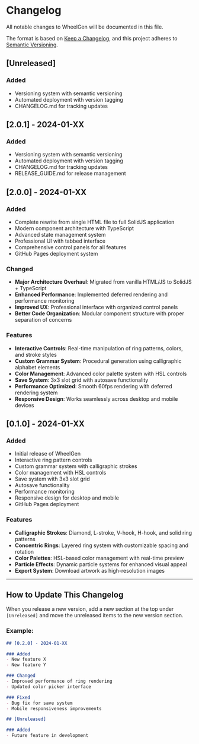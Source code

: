 # Changelog

All notable changes to WheelGen will be documented in this file.

The format is based on [Keep a Changelog](https://keepachangelog.com/en/1.0.0/),
and this project adheres to [Semantic Versioning](https://semver.org/spec/v2.0.0.html).

## [Unreleased]

### Added
- Versioning system with semantic versioning
- Automated deployment with version tagging
- CHANGELOG.md for tracking updates

## [2.0.1] - 2024-01-XX

### Added
- Versioning system with semantic versioning
- Automated deployment with version tagging
- CHANGELOG.md for tracking updates
- RELEASE_GUIDE.md for release management

## [2.0.0] - 2024-01-XX

### Added
- Complete rewrite from single HTML file to full SolidJS application
- Modern component architecture with TypeScript
- Advanced state management system
- Professional UI with tabbed interface
- Comprehensive control panels for all features
- GitHub Pages deployment system

### Changed
- **Major Architecture Overhaul**: Migrated from vanilla HTML/JS to SolidJS + TypeScript
- **Enhanced Performance**: Implemented deferred rendering and performance monitoring
- **Improved UX**: Professional interface with organized control panels
- **Better Code Organization**: Modular component structure with proper separation of concerns

### Features
- **Interactive Controls**: Real-time manipulation of ring patterns, colors, and stroke styles
- **Custom Grammar System**: Procedural generation using calligraphic alphabet elements
- **Color Management**: Advanced color palette system with HSL controls
- **Save System**: 3x3 slot grid with autosave functionality
- **Performance Optimized**: Smooth 60fps rendering with deferred rendering system
- **Responsive Design**: Works seamlessly across desktop and mobile devices

## [0.1.0] - 2024-01-XX

### Added
- Initial release of WheelGen
- Interactive ring pattern controls
- Custom grammar system with calligraphic strokes
- Color management with HSL controls
- Save system with 3x3 slot grid
- Autosave functionality
- Performance monitoring
- Responsive design for desktop and mobile
- GitHub Pages deployment

### Features
- **Calligraphic Strokes**: Diamond, L-stroke, V-hook, H-hook, and solid ring patterns
- **Concentric Rings**: Layered ring system with customizable spacing and rotation
- **Color Palettes**: HSL-based color management with real-time preview
- **Particle Effects**: Dynamic particle systems for enhanced visual appeal
- **Export System**: Download artwork as high-resolution images

---

## How to Update This Changelog

When you release a new version, add a new section at the top under `[Unreleased]` and move the unreleased items to the new version section.

### Example:
```markdown
## [0.2.0] - 2024-01-XX

### Added
- New feature X
- New feature Y

### Changed
- Improved performance of ring rendering
- Updated color picker interface

### Fixed
- Bug fix for save system
- Mobile responsiveness improvements

## [Unreleased]

### Added
- Future feature in development
```
